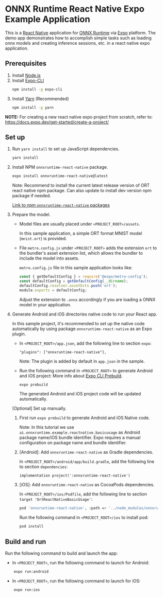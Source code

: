 # ONNX Runtime React Native Expo Example Application

This is a [React Native](https://reactnative.dev/docs/getting-started) application for [ONNX Runtime](https://github.com/microsoft/onnxruntime) via [Expo](https://docs.expo.dev/) platform. The demo app demonstrates how to accomplish simple tasks such as loading onnx models and creating inference sessions, etc. in a react native expo application.

## Prerequisites

1. Install [Node.js](https://nodejs.org/en)
2. Install [Expo-CLI](https://docs.expo.dev/more/expo-cli/)
    ```sh
    npm install -g expo-cli
    ```
3. Install [Yarn](https://classic.yarnpkg.com/en/docs/install#mac-stable) (Recommended)
    ```sh
    npm install -g yarn
    ```
**NOTE:**
   For creating a new react native expo project from scratch, refer to: https://docs.expo.dev/get-started/create-a-project/

## Set up

1. Run `yarn install` to set up JavaScript dependencies.
    ```sh
    yarn install
    ```
2. Install NPM `onnxruntime-react-native` package.
    ```sh
    expo install onnxruntime-react-native@latest
    ```
   Note: Recommend to install the current latest release version of ORT react native npm package. Can also update to install dev version npm package if needed.


   [Link to npm `onnxruntime-react-native` packages](https://www.npmjs.com/package/onnxruntime-react-native?activeTab=versions)
3. Prepare the model.

    -  Model files are usually placed under `<PROJECT_ROOT>/assets`.
    
       In this sample application, a simple ORT format MNIST model (`mnist.ort`) is provided.

    -  File `metro.config.js` under `<PROJECT_ROOT>` adds the extension `ort` to the bundler's asset extension list, which allows the bundler to include the model into assets.
       
       `metro.config.js` file in this sample application looks like:

       ```js
       const { getDefaultConfig } = require('@expo/metro-config');
       const defaultConfig = getDefaultConfig(__dirname);
       defaultConfig.resolver.assetExts.push('ort');
       module.exports = defaultConfig;
       ```
       Adjust the extension to `.onnx` accordingly if you are loading a ONNX model in your application.

4. Generate Android and iOS directories native code to run your React app.
    
    In this sample project, it's recommended to set up the native code automatically by using package `onnxruntime-react-native` as an Expo plugin.
    
    - In `<PROJECT_ROOT>/app.json`, add the following line to section `expo`:
        ```
        "plugins": ["onnxruntime-react-native"],
        ```
        Note: The plugin is added by default in `app.json` in the sample.

    - Run the following command in `<PROJECT_ROOT>` to generate Android and iOS project: More info about [Expo CLI Prebuild](https://docs.expo.dev/workflow/prebuild/).
        ```sh
        expo prebuild
        ```
        The generated Android and iOS project code will be updated automatically.


    [Optional] Set up manually.

    1. First run  `expo prebuild` to generate Android and iOS Native code.

        Note: In this tutorial we use `ai.onnxruntime.example.reactnative.basicusage` as Android package name/iOS bundle identifier.
        Expo requires a manual configuration on package name and bundle identifier.

    2. [Android]: Add `onnxruntime-react-native` as Gradle dependencies.

        In `<PROJECT_ROOT>/android/app/build.gradle`, add the following line to section `dependencies`:

        ```
        implementation project(':onnxruntime-react-native')
        ```

    3. [iOS]: Add `onnxruntime-react-native` as CocoaPods dependencies.

        In `<PROJECT_ROOT>/ios/Podfile`, add the following line to section `target 'OrtReactNativeBasicUsage'`:

        ```sh
        pod 'onnxruntime-react-native', :path => '../node_modules/onnxruntime-react-native'
        ```

        Run the following command in `<PROJECT_ROOT>/ios` to install pod:

        ```sh
        pod install
        ```
## Build and run

Run the following command to build and launch the app:

- In `<PROJECT_ROOT>`, run the following command to launch for Android:
    
```sh
    expo run:android
```

- In `<PROJECT_ROOT>`, run the following command to launch for iOS:
```sh
    expo run:ios
```